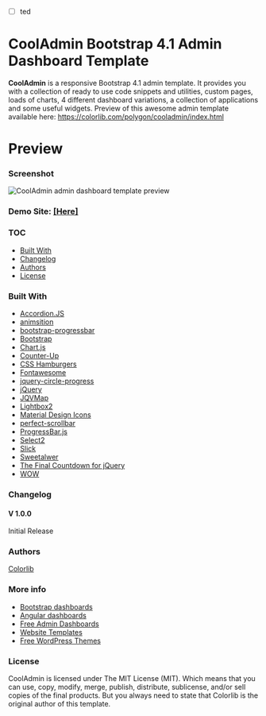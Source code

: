 - [ ] ted





# CoolAdmin Bootstrap 4.1 Admin Dashboard Template
**CoolAdmin** is a responsive Bootstrap 4.1 admin template. It provides you with a collection of ready to use code snippets and utilities, custom pages, loads of charts, 4 different dashboard variations, a collection of applications and some useful widgets. Preview of this awesome admin template available here: https://colorlib.com/polygon/cooladmin/index.html

# Preview

### Screenshot

![CoolAdmin admin dashboard template preview](https://colorlib.com/wp/wp-content/uploads/sites/2/Dashboard-v2.jpg)

### Demo Site: [[Here]](https://colorlib.com/polygon/cooladmin/index.html)

### TOC
- [Built With](#built-with)
- [Changelog](#changelog)
- [Authors](#authors)
- [License](#license)

### Built With

- [Accordion.JS](https://github.com/awps/Accordion.JS)
- [animsition](http://blivesta.github.io/animsition)
- [bootstrap-progressbar](https://github.com/minddust/bootstrap-progressbar)
- [Bootstrap](http://getbootstrap.com/)
- [Chart.js](http://www.chartjs.org/)
- [Counter-Up](https://github.com/bfintal/Counter-Up)
- [CSS Hamburgers](https://github.com/jonsuh/hamburgers)
- [Fontawesome](http://fontawesome.io/)
- [jquery-circle-progress](http://kottenator.github.io/jquery-circle-progress/)
- [jQuery](https://jquery.com/)
- [JQVMap](https://jqvmap.com/)
- [Lightbox2](https://github.com/lokesh/lightbox2)
- [Material Design Icons](https://github.com/Templarian/MaterialDesign-Webfont)
- [perfect-scrollbar](https://github.com/utatti/perfect-scrollbar)
- [ProgressBar.js](https://github.com/kimmobrunfeldt/progressbar.js)
- [Select2](https://github.com/select2/select2)
- [Slick](http://kenwheeler.github.io/slick/)
- [Sweetalwer](https://github.com/sweetalert2/sweetalert2)
- [The Final Countdown for jQuery](http://hilios.github.io/jQuery.countdown/)
- [WOW](https://github.com/matthieua/WOW)

### Changelog
#### V 1.0.0
Initial Release
### Authors
[Colorlib](https://colorlib.com)

### More info
- [Bootstrap dashboards](https://colorlib.com/wp/free-bootstrap-admin-dashboard-templates/)
- [Angular dashboards](https://colorlib.com/wp/angularjs-admin-templates/)
- [Free Admin Dashboards](https://colorlib.com/wp/free-html5-admin-dashboard-templates/)
- [Website Templates](https://colorlib.com/wp/templates/)
- [Free WordPress Themes](https://colorlib.com/wp/free-wordpress-themes/)

### License

CoolAdmin is licensed under The MIT License (MIT). Which means that you can use, copy, modify, merge, publish, distribute, sublicense, and/or sell copies of the final products. But you always need to state that Colorlib is the original author of this template.
